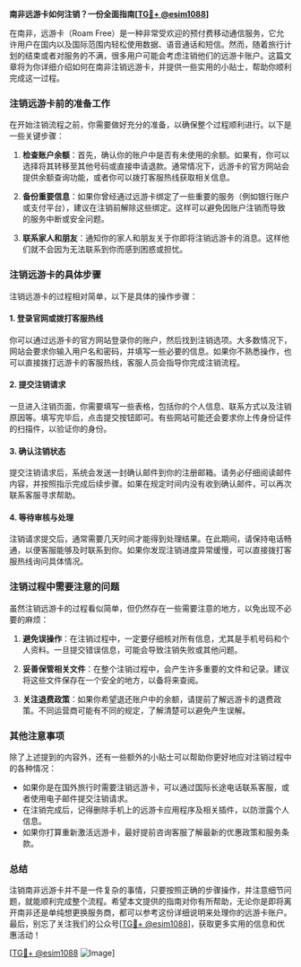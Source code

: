 **南非远游卡如何注销？一份全面指南[[TG💪+ @esim1088](https://t.me/s/esim1088)]**

在南非，远游卡（Roam Free）是一种非常受欢迎的预付费移动通信服务，它允许用户在国内以及国际范围内轻松使用数据、语音通话和短信。然而，随着旅行计划的结束或者对服务的不满，很多用户可能会考虑注销他们的远游卡账户。这篇文章将为你详细介绍如何在南非注销远游卡，并提供一些实用的小贴士，帮助你顺利完成这一过程。

### 注销远游卡前的准备工作

在开始注销流程之前，你需要做好充分的准备，以确保整个过程顺利进行。以下是一些关键步骤：

1. **检查账户余额**：首先，确认你的账户中是否有未使用的余额。如果有，你可以选择将其转移至其他号码或直接申请退款。通常情况下，远游卡的官方网站会提供余额查询功能，或者你可以拨打客服热线获取相关信息。

2. **备份重要信息**：如果你曾经通过远游卡绑定了一些重要的服务（例如银行账户或支付平台），建议在注销前解除这些绑定。这样可以避免因账户注销而导致的服务中断或安全问题。

3. **联系家人和朋友**：通知你的家人和朋友关于你即将注销远游卡的消息。这样他们就不会因为无法联系到你而感到困惑或担忧。

### 注销远游卡的具体步骤

注销远游卡的过程相对简单，以下是具体的操作步骤：

#### 1. 登录官网或拨打客服热线

你可以通过远游卡的官方网站登录你的账户，然后找到注销选项。大多数情况下，网站会要求你输入用户名和密码，并填写一些必要的信息。如果你不熟悉操作，也可以直接拨打远游卡的客服热线，客服人员会指导你完成注销流程。

#### 2. 提交注销请求

一旦进入注销页面，你需要填写一些表格，包括你的个人信息、联系方式以及注销原因等。填写完毕后，点击提交按钮即可。有些网站可能还会要求你上传身份证件的扫描件，以验证你的身份。

#### 3. 确认注销状态

提交注销请求后，系统会发送一封确认邮件到你的注册邮箱。请务必仔细阅读邮件内容，并按照指示完成后续步骤。如果在规定时间内没有收到确认邮件，可以再次联系客服寻求帮助。

#### 4. 等待审核与处理

注销请求提交后，通常需要几天时间才能得到处理结果。在此期间，请保持电话畅通，以便客服能够及时联系到你。如果你发现注销进度异常缓慢，可以直接拨打客服热线询问具体情况。

### 注销过程中需要注意的问题

虽然注销远游卡的过程看似简单，但仍然存在一些需要注意的地方，以免出现不必要的麻烦：

1. **避免误操作**：在注销过程中，一定要仔细核对所有信息，尤其是手机号码和个人资料。一旦提交错误信息，可能会导致注销失败或其他问题。

2. **妥善保管相关文件**：在整个注销过程中，会产生许多重要的文件和记录。建议将这些文件保存在一个安全的地方，以备将来查阅。

3. **关注退费政策**：如果你希望退还账户中的余额，请提前了解远游卡的退费政策。不同运营商可能有不同的规定，了解清楚可以避免产生误解。

### 其他注意事项

除了上述提到的内容外，还有一些额外的小贴士可以帮助你更好地应对注销过程中的各种情况：

- 如果你是在国外旅行时需要注销远游卡，可以通过国际长途电话联系客服，或者使用电子邮件提交注销请求。
- 在注销完成后，记得删除手机上的远游卡应用程序及相关插件，以防泄露个人信息。
- 如果你打算重新激活远游卡，最好提前咨询客服了解最新的优惠政策和服务条款。

### 总结

注销南非远游卡并不是一件复杂的事情，只要按照正确的步骤操作，并注意细节问题，就能顺利完成整个流程。希望本文提供的指南对你有所帮助，无论你是即将离开南非还是单纯想更换服务商，都可以参考这份详细说明来处理你的远游卡账户。最后，别忘了关注我们的公众号[[TG💪+ @esim1088](https://t.me/s/esim1088)]，获取更多实用的信息和优惠活动！

[[TG💪+ @esim1088](https://t.me/s/esim1088) ![Image](https://i.postimg.cc/4NQfJmqS/Snipaste-2025-05-13-00-14-12.png)]